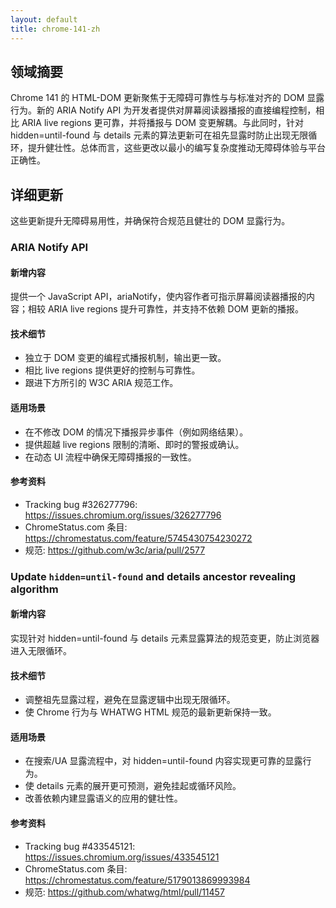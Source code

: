 ```yaml
---
layout: default
title: chrome-141-zh
---
```


## 领域摘要

Chrome 141 的 HTML-DOM 更新聚焦于无障碍可靠性与与标准对齐的 DOM 显露行为。新的 ARIA Notify API 为开发者提供对屏幕阅读器播报的直接编程控制，相比 ARIA live regions 更可靠，并将播报与 DOM 变更解耦。与此同时，针对 hidden=until-found 与 details 元素的算法更新可在祖先显露时防止出现无限循环，提升健壮性。总体而言，这些更改以最小的编写复杂度推动无障碍体验与平台正确性。

## 详细更新

这些更新提升无障碍易用性，并确保符合规范且健壮的 DOM 显露行为。

### ARIA Notify API

#### 新增内容
提供一个 JavaScript API，ariaNotify，使内容作者可指示屏幕阅读器播报的内容；相较 ARIA live regions 提升可靠性，并支持不依赖 DOM 更新的播报。

#### 技术细节
- 独立于 DOM 变更的编程式播报机制，输出更一致。
- 相比 live regions 提供更好的控制与可靠性。
- 跟进下方所引的 W3C ARIA 规范工作。

#### 适用场景
- 在不修改 DOM 的情况下播报异步事件（例如网络结果）。
- 提供超越 live regions 限制的清晰、即时的警报或确认。
- 在动态 UI 流程中确保无障碍播报的一致性。

#### 参考资料
- Tracking bug #326277796: https://issues.chromium.org/issues/326277796
- ChromeStatus.com 条目: https://chromestatus.com/feature/5745430754230272
- 规范: https://github.com/w3c/aria/pull/2577

### Update `hidden=until-found` and details ancestor revealing algorithm

#### 新增内容
实现针对 hidden=until-found 与 details 元素显露算法的规范变更，防止浏览器进入无限循环。

#### 技术细节
- 调整祖先显露过程，避免在显露逻辑中出现无限循环。
- 使 Chrome 行为与 WHATWG HTML 规范的最新更新保持一致。

#### 适用场景
- 在搜索/UA 显露流程中，对 hidden=until-found 内容实现更可靠的显露行为。
- 使 details 元素的展开更可预测，避免挂起或循环风险。
- 改善依赖内建显露语义的应用的健壮性。

#### 参考资料
- Tracking bug #433545121: https://issues.chromium.org/issues/433545121
- ChromeStatus.com 条目: https://chromestatus.com/feature/5179013869993984
- 规范: https://github.com/whatwg/html/pull/11457
